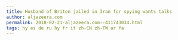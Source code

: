 ```yaml
---
title: Husband of Briton jailed in Iran for spying wants talks
author: aljazeera.com
permalink: 2018-02-21-aljazeera.com--411743034.html
tags: hy es de ru hy fr it zh-CN zh-TW ar fa
---
```


